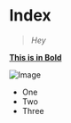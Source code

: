 # Index

> *Hey*

[**This is in Bold**](https://ucsd-cse15l-w24.github.io/week1/index.html)

![Image](https://www.ivyscholars.com/wp-content/uploads/2022/03/ucsd_seal.png)

* One
* Two
* Three


